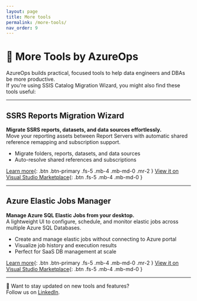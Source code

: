 ```yaml
---
layout: page
title: More tools
permalink: /more-tools/
nav_order: 9
---
```


# 🚀 More Tools by AzureOps

AzureOps builds practical, focused tools to help data engineers and DBAs be more productive.  
If you're using SSIS Catalog Migration Wizard, you might also find these tools useful:

---

## SSRS Reports Migration Wizard

**Migrate SSRS reports, datasets, and data sources effortlessly.**  
Move your reporting assets between Report Servers with automatic shared reference remapping and subscription support.

- Migrate folders, reports, datasets, and data sources
- Auto-resolve shared references and subscriptions

[Learn more](https://ssrsmigrationwizard.azureops.org/download/){: .btn .btn-primary .fs-5 .mb-4 .mb-md-0 .mr-2 }
[View it on Visual Studio Marketplace](https://marketplace.visualstudio.com/items?itemName=AzureOps.ssrsmigrationwizard22){: .btn .fs-5 .mb-4 .mb-md-0 }

---

## Azure Elastic Jobs Manager

**Manage Azure SQL Elastic Jobs from your desktop.**  
A lightweight UI to configure, schedule, and monitor elastic jobs across multiple Azure SQL Databases.

- Create and manage elastic jobs without connecting to Azure portal
- Visualize job history and execution results
- Perfect for SaaS DB management at scale

[Learn more](https://elasticjobsmanager.azureops.org/){: .btn .btn-primary .fs-5 .mb-4 .mb-md-0 .mr-2 }
[View it on Visual Studio Marketplace](https://marketplace.visualstudio.com/items?itemName=AzureOps.elasticjobsmanager22){: .btn .fs-5 .mb-4 .mb-md-0 }

---

🔗 Want to stay updated on new tools and features?  
Follow us on [LinkedIn](https://www.linkedin.com/company/azureops).

